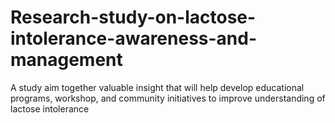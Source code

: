# Research-study-on-lactose-intolerance-awareness-and-management
A study aim together valuable insight that will help develop educational programs, workshop, and community initiatives to improve understanding of lactose intolerance  

